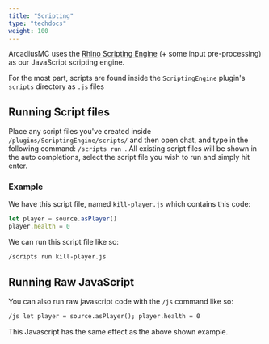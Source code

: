 ```yaml
---
title: "Scripting"
type: "techdocs"
weight: 100
---
```


ArcadiusMC uses the [Rhino Scripting Engine](https://github.com/mozilla/rhino) 
(+ some input pre-processing) as our JavaScript scripting engine.
  
For the most part, scripts are found inside the `ScriptingEngine` plugin's 
`scripts` directory as `.js` files

## Running Script files
Place any script files you've created inside `/plugins/ScriptingEngine/scripts/`
and then open chat, and type in the following command: `/scripts run `. All 
existing script files will be shown in the auto completions, select the script
file you wish to run and simply hit enter.
  
### Example
We have this script file, named `kill-player.js` which contains this code:
```js
let player = source.asPlayer()
player.health = 0
```
We can run this script file like so:
```txt
/scripts run kill-player.js
```

## Running Raw JavaScript
You can also run raw javascript code with the `/js` command like so:
```txt
/js let player = source.asPlayer(); player.health = 0
```
This Javascript has the same effect as the above shown example.
